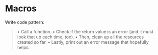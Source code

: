 # Macros

Write code pattern:

>• Call a function.
>• Check if the return value is an error (and it must look that up each time, too).
>• Then, clean up all the resources created so far.
>• Lastly, print out an error message that hopefully helps.
